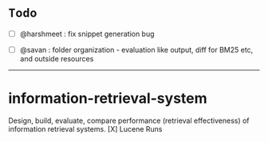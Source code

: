 # `Todo`

- [ ] @harshmeet : fix snippet generation bug
- [ ] @savan : folder organization - evaluation like output, diff for BM25 etc, and outside resources 


-----

# information-retrieval-system
Design, build, evaluate, compare performance (retrieval effectiveness) of information retrieval systems.
[X] Lucene Runs
